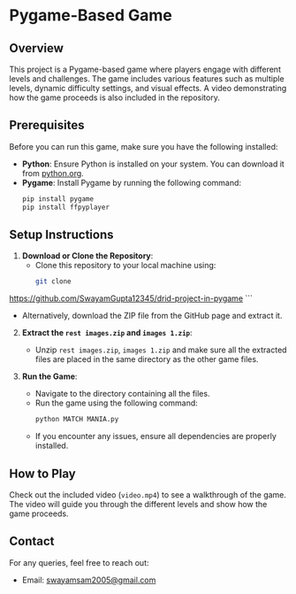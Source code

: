 

# Pygame-Based Game

## Overview
This project is a Pygame-based game where players engage with different levels and challenges. The game includes various features such as multiple levels, dynamic difficulty settings, and visual effects. A video demonstrating how the game proceeds is also included in the repository.

## Prerequisites
Before you can run this game, make sure you have the following installed:

- **Python**: Ensure Python is installed on your system. You can download it from [python.org](https://www.python.org/downloads/).
- **Pygame**: Install Pygame by running the following command:
  ```bash
  pip install pygame
  pip install ffpyplayer
  ```

## Setup Instructions
1. **Download or Clone the Repository**:
   - Clone this repository to your local machine using:
     ```bash
     git clone
https://github.com/SwayamGupta12345/drid-project-in-pygame
     ```
   - Alternatively, download the ZIP file from the GitHub page and extract it.

2. **Extract the `rest images.zip` and `images 1.zip`**:
   - Unzip `rest images.zip`, `images 1.zip` and make sure all the extracted files are placed in the same directory as the other game files.

3. **Run the Game**:
   - Navigate to the directory containing all the files.
   - Run the game using the following command:
     ```bash
     python MATCH MANIA.py
     ```
   - If you encounter any issues, ensure all dependencies are properly installed.

## How to Play
Check out the included video (`video.mp4`) to see a walkthrough of the game. The video will guide you through the different levels and show how the game proceeds.

## Contact
For any queries, feel free to reach out:

- Email: [swayamsam2005@gmail.com](mailto:swayamsam2005@gmail.com)

